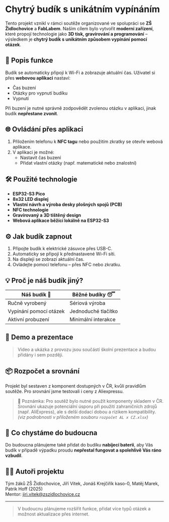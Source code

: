 # Chytrý budík s unikátním vypínáním

Tento projekt vznikl v rámci soutěže organizované ve spolupráci se **ZŠ Židlochovice** a **FabLabem**. Naším cílem bylo vytvořit **moderní zařízení**, které propojí technologie jako **3D tisk, gravírování a programování** – výsledkem je **chytrý budík s unikátním způsobem vypínání pomocí otázek**.

## 🔧 Popis funkce

Budík se automaticky připojí k Wi-Fi a zobrazuje aktuální čas. Uživatel si přes **webovou aplikaci** nastaví:

- Čas buzení
- Otázky pro vypnutí budíku
- Vypnutí

Při buzení je nutné správně zodpovědět zvolenou otázku v aplikaci, jinak budík **nepřestane zvonit**.

## 🌐 Ovládání přes aplikaci

1. Přiložením telefonu k **NFC tagu** nebo použitím zkratky se otevře webová aplikace.
2. V aplikaci je možné:
   - Nastavit čas buzení
   - Přidat vlastní otázky (např. matematické nebo znalostní)

## 🛠️ Použité technologie

- **ESP32-S3 Pico**
- **8x32 LED displej**
- **Vlastní návrh a výroba desky plošných spojů (PCB)**
- **NFC technologie**
- **Gravírovaný a 3D tištěný design**
- **Webová aplikace běžící lokálně na ESP32-S3**

## ⚙️ Jak budík zapnout

1. Připojte budík k elektrické zásuvce přes USB-C.
2. Automaticky se připojí k přednastavené Wi-Fi síti.
3. Na displeji se zobrazí aktuální čas.
4. Ovládejte pomocí telefonu – přes NFC nebo zkratku.

## 💡 Proč je náš budík jiný?

| Náš budík 🧠               | Běžné budíky 😴               |
|---------------------------|-------------------------------|
| Ručně vyrobený            | Sériová výroba                |
| Vypínání pomocí otázek    | Jednoduché tlačítko          |
| Aktivní probuzení         | Minimální interakce          |

## 🎥 Demo a prezentace

> Video a ukázka z provozu jsou součástí školní prezentace a budou přidány i sem později.

## 📦 Rozpočet a srovnání

Projekt byl sestaven z komponent dostupných v ČR, kvůli pravidlům soutěže. Pro srovnání jsme testovali i ceny z Aliexpressu.

> 📝 Poznámka: Pro soutěž bylo nutné použít komponenty skladem v ČR. Srovnání ukazuje potenciální úsporu při použití zahraničních zdrojů (např. AliExpress), ale s delší dodací dobou a rizikem kompatibility.
*(viz podrobnosti v přiloženém souboru `rozpočet AL x CZ.xlsx`)*

 ## 🔋 Co chystáme do budoucna

Do budoucna plánujeme také přidat do budíku **nabíjecí baterii**, aby Vás budík v případě výpadku proudu **nepřestal fungovat a spolehlivě Vás ráno vzbudil**.

## 👨‍💻 Autoři projektu

Tým žáků ZŠ Židlochovice, Jiří Vítek, Jonáš Krejčiřík kaso-0, Matěj Marek, Patrik Hoff (2025)  
Mentor: jiri.vitek@zszidlochovice.cz

---

> V budoucnu plánujeme rozšířit funkce, přidat více typů otázek a možnost aktualizace přes internet.




